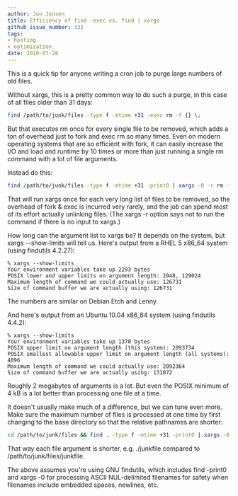 ```yaml
---
author: Jon Jensen
title: Efficiency of find -exec vs. find | xargs
github_issue_number: 332
tags:
- hosting
- optimization
date: 2010-07-28
---
```


This is a quick tip for anyone writing a cron job to purge large numbers of old files.

Without xargs, this is a pretty common way to do such a purge, in this case of all files older than 31 days:

```bash
find /path/to/junk/files -type f -mtime +31 -exec rm -f {} \;
```

But that executes rm once for every single file to be removed, which adds a ton of overhead just to fork and exec rm so many times. Even on modern operating systems that are so efficient with fork, it can easily increase the I/O and load and runtime by 10 times or more than just running a single rm command with a lot of file arguments.

Instead do this:

```bash
find /path/to/junk/files -type f -mtime +31 -print0 | xargs -0 -r rm -f
```

That will run xargs once for each very long list of files to be removed, so the overhead of fork & exec is incurred very rarely, and the job can spend most of its effort actually unlinking files. (The xargs -r option says not to run the command if there is no input to xargs.)

How long can the argument list to xargs be? It depends on the system, but xargs --show-limits will tell us. Here's output from a RHEL 5 x86_64 system (using findutils 4.2.27):

```plain
% xargs --show-limits
Your environment variables take up 2293 bytes
POSIX lower and upper limits on argument length: 2048, 129024
Maximum length of command we could actually use: 126731
Size of command buffer we are actually using: 126731
```

The numbers are similar on Debian Etch and Lenny.

And here's output from an Ubuntu 10.04 x86_64 system (using findutils 4.4.2):

```plain
% xargs --show-limits
Your environment variables take up 1370 bytes
POSIX upper limit on argument length (this system): 2093734
POSIX smallest allowable upper limit on argument length (all systems): 4096
Maximum length of command we could actually use: 2092364
Size of command buffer we are actually using: 131072
```

Roughly 2 megabytes of arguments is a lot. But even the POSIX minimum of 4 kB is a lot better than processing one file at a time.

It doesn't usually make much of a difference, but we can tune even more. Make sure the maximum number of files is processed at one time by first changing to the base directory so that the relative pathnames are shorter:

```bash
cd /path/to/junk/files && find . -type f -mtime +31 -print0 | xargs -0 -r rm -f
```

That way each file argument is shorter, e.g. ./junkfile compared to /path/to/junk/files/junkfile.

The above assumes you're using GNU findutils, which includes find -print0 and xargs -0 for processing ASCII NUL-delimited filenames for safety when filenames include embedded spaces, newlines, etc.
